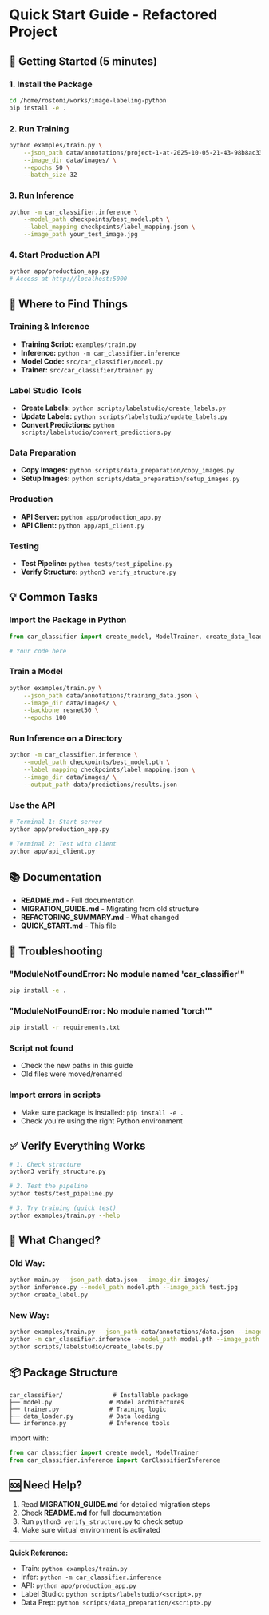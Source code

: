 # Quick Start Guide - Refactored Project

## 🚀 Getting Started (5 minutes)

### 1. Install the Package
```bash
cd /home/rostomi/works/image-labeling-python
pip install -e .
```

### 2. Run Training
```bash
python examples/train.py \
    --json_path data/annotations/project-1-at-2025-10-05-21-43-98b8ac33.json \
    --image_dir data/images/ \
    --epochs 50 \
    --batch_size 32
```

### 3. Run Inference
```bash
python -m car_classifier.inference \
    --model_path checkpoints/best_model.pth \
    --label_mapping checkpoints/label_mapping.json \
    --image_path your_test_image.jpg
```

### 4. Start Production API
```bash
python app/production_app.py
# Access at http://localhost:5000
```

## 📁 Where to Find Things

### Training & Inference
- **Training Script:** `examples/train.py`
- **Inference:** `python -m car_classifier.inference`
- **Model Code:** `src/car_classifier/model.py`
- **Trainer:** `src/car_classifier/trainer.py`

### Label Studio Tools
- **Create Labels:** `python scripts/labelstudio/create_labels.py`
- **Update Labels:** `python scripts/labelstudio/update_labels.py`
- **Convert Predictions:** `python scripts/labelstudio/convert_predictions.py`

### Data Preparation
- **Copy Images:** `python scripts/data_preparation/copy_images.py`
- **Setup Images:** `python scripts/data_preparation/setup_images.py`

### Production
- **API Server:** `python app/production_app.py`
- **API Client:** `python app/api_client.py`

### Testing
- **Test Pipeline:** `python tests/test_pipeline.py`
- **Verify Structure:** `python3 verify_structure.py`

## 💡 Common Tasks

### Import the Package in Python
```python
from car_classifier import create_model, ModelTrainer, create_data_loaders

# Your code here
```

### Train a Model
```bash
python examples/train.py \
    --json_path data/annotations/training_data.json \
    --image_dir data/images/ \
    --backbone resnet50 \
    --epochs 100
```

### Run Inference on a Directory
```bash
python -m car_classifier.inference \
    --model_path checkpoints/best_model.pth \
    --label_mapping checkpoints/label_mapping.json \
    --image_dir data/images/ \
    --output_path data/predictions/results.json
```

### Use the API
```bash
# Terminal 1: Start server
python app/production_app.py

# Terminal 2: Test with client
python app/api_client.py
```

## 📚 Documentation

- **README.md** - Full documentation
- **MIGRATION_GUIDE.md** - Migrating from old structure
- **REFACTORING_SUMMARY.md** - What changed
- **QUICK_START.md** - This file

## 🔧 Troubleshooting

### "ModuleNotFoundError: No module named 'car_classifier'"
```bash
pip install -e .
```

### "ModuleNotFoundError: No module named 'torch'"
```bash
pip install -r requirements.txt
```

### Script not found
- Check the new paths in this guide
- Old files were moved/renamed

### Import errors in scripts
- Make sure package is installed: `pip install -e .`
- Check you're using the right Python environment

## ✅ Verify Everything Works

```bash
# 1. Check structure
python3 verify_structure.py

# 2. Test the pipeline
python tests/test_pipeline.py

# 3. Try training (quick test)
python examples/train.py --help
```

## 🎯 What Changed?

### Old Way:
```bash
python main.py --json_path data.json --image_dir images/
python inference.py --model_path model.pth --image_path test.jpg
python create_label.py
```

### New Way:
```bash
python examples/train.py --json_path data/annotations/data.json --image_dir data/images/
python -m car_classifier.inference --model_path model.pth --image_path data/images/test.jpg
python scripts/labelstudio/create_labels.py
```

## 📦 Package Structure

```
car_classifier/              # Installable package
├── model.py                # Model architectures
├── trainer.py              # Training logic  
├── data_loader.py          # Data loading
└── inference.py            # Inference tools
```

Import with:
```python
from car_classifier import create_model, ModelTrainer
from car_classifier.inference import CarClassifierInference
```

## 🆘 Need Help?

1. Read **MIGRATION_GUIDE.md** for detailed migration steps
2. Check **README.md** for full documentation
3. Run `python3 verify_structure.py` to check setup
4. Make sure virtual environment is activated

---

**Quick Reference:**
- Train: `python examples/train.py`
- Infer: `python -m car_classifier.inference`
- API: `python app/production_app.py`
- Label Studio: `python scripts/labelstudio/<script>.py`
- Data Prep: `python scripts/data_preparation/<script>.py`


